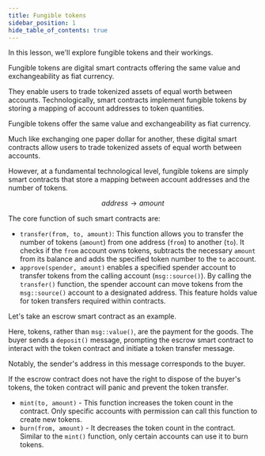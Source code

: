 ```yaml
---
title: Fungible tokens
sidebar_position: 1
hide_table_of_contents: true
---
```


In this lesson, we'll explore fungible tokens and their workings.

Fungible tokens are digital smart contracts offering the same value and exchangeability as fiat currency.

They enable users to trade tokenized assets of equal worth between accounts. Technologically, smart contracts implement fungible tokens by storing a mapping of account addresses to token quantities.

Fungible tokens offer the same value and exchangeability as fiat currency.

Much like exchanging one paper dollar for another, these digital smart contracts allow users to trade tokenized assets of equal worth between accounts.

However, at a fundamental technological level, fungible tokens are simply smart contracts that store a mapping between account addresses and the number of tokens.

$$
address → amount
$$

The core function of such smart contracts are:

- `transfer(from, to, amount)`: This function allows you to transfer the number of tokens (`amount`) from one address (`from`) to another (`to`). It checks if the `from` account owns tokens, subtracts the necessary `amount` from its balance and adds the specified token number to the `to` account.
- `approve(spender, amount)` enables a specified spender account to transfer tokens from the calling account (`msg::source()`). By calling the `transfer()` function, the spender account can move tokens from the `msg::source()` account to a designated address. This feature holds value for token transfers required within contracts.

Let's take an escrow smart contract as an example.

Here, tokens, rather than `msg::value()`, are the payment for the goods. The buyer sends a `deposit()` message, prompting the escrow smart contract to interact with the token contract and initiate a token transfer message.

Notably, the sender's address in this message corresponds to the buyer.

If the escrow contract does not have the right to dispose of the buyer's tokens, the token contract will panic and prevent the token transfer.

- `mint(to, amount)` - This function increases the token count in the contract. Only specific accounts with permission can call this function to create new tokens.
- `burn(from, amount)` - It decreases the token count in the contract. Similar to the `mint()` function, only certain accounts can use it to burn tokens.
